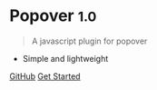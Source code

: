 # Popover <small>1.0</small>

> A javascript plugin for popover

- Simple and lightweight

[GitHub](https://github.com/{{repo}})
[Get Started](#get-started)
